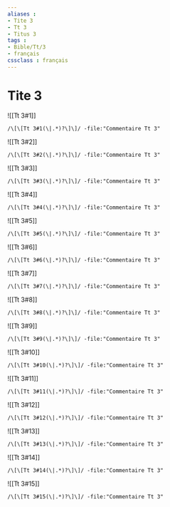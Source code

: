 ```yaml
---
aliases : 
- Tite 3
- Tt 3
- Titus 3
tags : 
- Bible/Tt/3
- français
cssclass : français
---
```


# Tite 3

![[Tt 3#1]]

```query
/\[\[Tt 3#1(\|.*)?\]\]/ -file:"Commentaire Tt 3"
```

![[Tt 3#2]]

```query
/\[\[Tt 3#2(\|.*)?\]\]/ -file:"Commentaire Tt 3"
```

![[Tt 3#3]]

```query
/\[\[Tt 3#3(\|.*)?\]\]/ -file:"Commentaire Tt 3"
```

![[Tt 3#4]]

```query
/\[\[Tt 3#4(\|.*)?\]\]/ -file:"Commentaire Tt 3"
```

![[Tt 3#5]]

```query
/\[\[Tt 3#5(\|.*)?\]\]/ -file:"Commentaire Tt 3"
```

![[Tt 3#6]]

```query
/\[\[Tt 3#6(\|.*)?\]\]/ -file:"Commentaire Tt 3"
```

![[Tt 3#7]]

```query
/\[\[Tt 3#7(\|.*)?\]\]/ -file:"Commentaire Tt 3"
```

![[Tt 3#8]]

```query
/\[\[Tt 3#8(\|.*)?\]\]/ -file:"Commentaire Tt 3"
```

![[Tt 3#9]]

```query
/\[\[Tt 3#9(\|.*)?\]\]/ -file:"Commentaire Tt 3"
```

![[Tt 3#10]]

```query
/\[\[Tt 3#10(\|.*)?\]\]/ -file:"Commentaire Tt 3"
```

![[Tt 3#11]]

```query
/\[\[Tt 3#11(\|.*)?\]\]/ -file:"Commentaire Tt 3"
```

![[Tt 3#12]]

```query
/\[\[Tt 3#12(\|.*)?\]\]/ -file:"Commentaire Tt 3"
```

![[Tt 3#13]]

```query
/\[\[Tt 3#13(\|.*)?\]\]/ -file:"Commentaire Tt 3"
```

![[Tt 3#14]]

```query
/\[\[Tt 3#14(\|.*)?\]\]/ -file:"Commentaire Tt 3"
```

![[Tt 3#15]]

```query
/\[\[Tt 3#15(\|.*)?\]\]/ -file:"Commentaire Tt 3"
```

